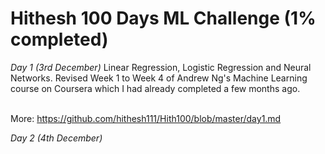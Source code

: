 # Hithesh 100 Days ML Challenge (1% completed)

*Day 1 (3rd December)*
Linear Regression, Logistic Regression and Neural Networks.
Revised Week 1 to Week 4 of Andrew Ng's Machine Learning course on Coursera which I had already completed a few months ago.<br></br>

More: https://github.com/hithesh111/Hith100/blob/master/day1.md

*Day 2 (4th December)*
